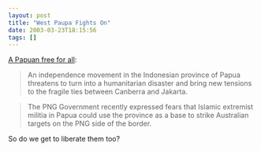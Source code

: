 ```yaml
---
layout: post
title: "West Paupa Fights On"
date: 2003-03-23T18:15:56
tags: []
---
```


[A Papuan free for all][1]: 

> An independence movement in the Indonesian province of Papua threatens to turn into a humanitarian disaster and bring new tensions to the fragile ties between Canberra and Jakarta. 

> The PNG Government recently expressed fears that Islamic extremist militia in Papua could use the province as a base to strike Australian targets on the PNG side of the border. 

So do we get to liberate them too?

   [1]: http://www.smh.com.au/articles/2003/03/10/1047144926255.html



